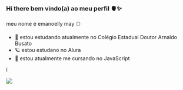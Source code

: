 ### Hi there bem vindo(a) ao meu perfil 🫀✨

meu nome é emanoelly may  🌕

- 🖤  estou estudando atualmente no Colégio Estadual Doutor Arnaldo Busato
- 🪐  estou estudano no Alura 
- 🦋  estou atualmente me cursando no JavaScript


l









  ![](https://media.tenor.com/U8SbClJgVZwAAAAM/sakura-blossom.gif)

